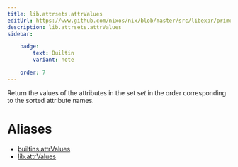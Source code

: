 ```yaml
---
title: lib.attrsets.attrValues
editUrl: https://www.github.com/nixos/nix/blob/master/src/libexpr/primops.cc
description: lib.attrsets.attrValues
sidebar:

    badge:
        text: Builtin
        variant: note

    order: 7
---
```


Return the values of the attributes in the set *set* in the order
corresponding to the sorted attribute names.


# Aliases

- [builtins.attrValues](/nix-doc-comments/reference/builtins/builtins-attrValues)
- [lib.attrValues](/nix-doc-comments/reference/lib/lib-attrValues)


